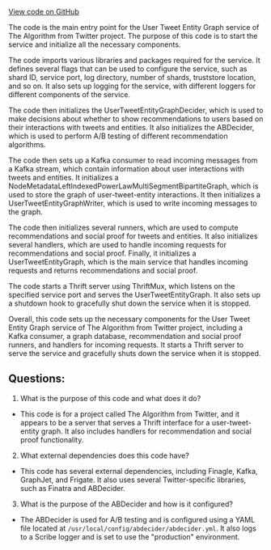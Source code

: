 [View code on GitHub](https://github.com/misbahsy/the-algorithm/src/scala/com/twitter/recos/user_tweet_entity_graph/Main.scala)

The code is the main entry point for the User Tweet Entity Graph service of The Algorithm from Twitter project. The purpose of this code is to start the service and initialize all the necessary components. 

The code imports various libraries and packages required for the service. It defines several flags that can be used to configure the service, such as shard ID, service port, log directory, number of shards, truststore location, and so on. It also sets up logging for the service, with different loggers for different components of the service. 

The code then initializes the UserTweetEntityGraphDecider, which is used to make decisions about whether to show recommendations to users based on their interactions with tweets and entities. It also initializes the ABDecider, which is used to perform A/B testing of different recommendation algorithms. 

The code then sets up a Kafka consumer to read incoming messages from a Kafka stream, which contain information about user interactions with tweets and entities. It initializes a NodeMetadataLeftIndexedPowerLawMultiSegmentBipartiteGraph, which is used to store the graph of user-tweet-entity interactions. It then initializes a UserTweetEntityGraphWriter, which is used to write incoming messages to the graph. 

The code then initializes several runners, which are used to compute recommendations and social proof for tweets and entities. It also initializes several handlers, which are used to handle incoming requests for recommendations and social proof. Finally, it initializes a UserTweetEntityGraph, which is the main service that handles incoming requests and returns recommendations and social proof. 

The code starts a Thrift server using ThriftMux, which listens on the specified service port and serves the UserTweetEntityGraph. It also sets up a shutdown hook to gracefully shut down the service when it is stopped. 

Overall, this code sets up the necessary components for the User Tweet Entity Graph service of The Algorithm from Twitter project, including a Kafka consumer, a graph database, recommendation and social proof runners, and handlers for incoming requests. It starts a Thrift server to serve the service and gracefully shuts down the service when it is stopped.
## Questions: 
 1. What is the purpose of this code and what does it do?
- This code is for a project called The Algorithm from Twitter, and it appears to be a server that serves a Thrift interface for a user-tweet-entity graph. It also includes handlers for recommendation and social proof functionality.

2. What external dependencies does this code have?
- This code has several external dependencies, including Finagle, Kafka, GraphJet, and Frigate. It also uses several Twitter-specific libraries, such as Finatra and ABDecider.

3. What is the purpose of the ABDecider and how is it configured?
- The ABDecider is used for A/B testing and is configured using a YAML file located at `/usr/local/config/abdecider/abdecider.yml`. It also logs to a Scribe logger and is set to use the "production" environment.